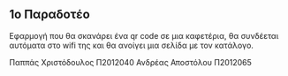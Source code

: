 ## 1ο Παραδοτέο

Εφαρμογή που θα σκανάρει ένα qr code σε μια καφετέρια, θα συνδέεται αυτόματα στο wifi της και θα ανοίγει μια σελίδα με τον κατάλογο.

Παππάς Χριστόδουλος	Π2012040
Ανδρέας Αποστόλου Π2012065